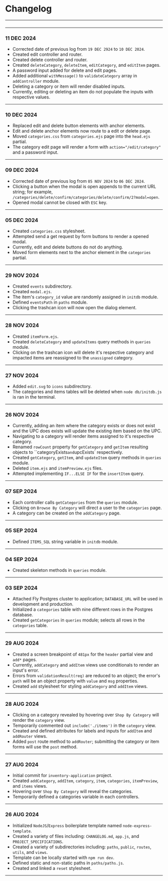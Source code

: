 # Changelog
---
###
---
### 11 DEC 2024
- Corrected date of previous log from `19 DEC 2924` to `10 DEC 2024`.
- Created edit controller and router.
- Created delete controller and router.
- Created `deleteCategory`, `deleteItem`, `editCategory`, and `editItem` pages.
- A password input added for delete and edit pages.
- Added additional `withMessage()` to `validateCategory` array in `addController` module.
- Deleting a category or item will render disabled inputs.
- Currently, editing or deleting an item do not populate the inputs with respective values.
---
### 10 DEC 2024
- Replaced edit and delete button elements with anchor elements.
- Edit and delete anchor elements now route to a edit or delete page.
- Moved `categories.css` from `categories.ejs` page into the `head.ejs` partial.
- The category edit page will render a form with `action="/edit/category"` and a password input.
---
### 09 DEC 2024
- Corrected date of previous log from `05 NOV 2024` to `06 DEC 2024`.
- Clicking a button when the modal is open appends to the current URL string; for example, `/categories/delete/confirm/categories/delete/confirm/2?modal=open`.
- Opened modal cannot be closed with `ESC` key.
---
### 05 DEC 2024
- Created `categories.css` stylesheet.
- Attempted send a get request by form buttons to render a opened modal.
- Currently, edit and delete buttons do not do anything.
- Moved form elements next to the anchor element in the `categories` partial.
---
### 29 NOV 2024
- Created `events` subdirectory.
- Created `modal.ejs`.
- The item's `category_id` value are randomly assigned in `initdb` module.
- Defined `eventsPath` in `paths` module.
- Clicking the trashcan icon will now open the dialog element.
---
### 28 NOV 2024
- Created `itemForm.ejs`.
- Created `deleteCategory` and `updateItems` query methods in `queries` module.
- Clicking on the trashcan icon will delete it's respective category and impacted items are reassigned to the `unassigned` category.
---
### 27 NOV 2024
- Added `edit.svg` to `icons` subdirectory.
- The categories and items tables will be deleted when `node db/initdb.js` is ran in the terminal.
---
### 26 NOV 2024
- Currently, adding an item where the category exists or does not exist and the UPC does exists will update the existing item based on the UPC.
- Navigating to a category will render items assigned to it's respective category.
- Renamed `rowCount` property for `getCategory` and `getItem` resulting objects to ``categoryExists` and `upcExists` respectively.
- Created `getCategory`, `getItem`, and `updateItem` query methods in `queries` module. 
- Deleted `item.ejs` and `itemPreview.ejs` files.
- Attempted implementing `IF...ELSE IF` for the `insertItem` query.
---
### 07 SEP 2024
- Each controller calls `getCategories` from the `queries` module.
- Clicking on `Browse By Category` will direct a user to the `categories` page.
- A category can be created on the `addCategory` page.
---
### 05 SEP 2024
- Defined `ITEMS_SQL` string variable in `initdb` module.
---
### 04 SEP 2024
- Created skeleton methods in `queries` module.
---
### 03 SEP 2024
- Attached Fly Postgres cluster to application; `DATABASE_URL` will be used in development and production.
- Initialized a `categories` table with nine different rows in the Postgres database.
- Created `getCategories` in `queries` module; selects all rows in the `categories` table.
---
### 29 AUG 2024
- Created a screen breakpoint of `481px` for the `header` partial view and `add*` pages.
- Currently, `addCategory` and `addItem` views use conditionals to render an input's error.
- Errors from `validationResult(req)` are reduced to an object; the error's `path` will be an object property with `value` and `msg` properties.
- Created `add` stylesheet for styling `addCategory` and `addItem` views.
---
### 28 AUG 2024
- Clicking on a category revealed by hovering over `Shop By Category` will render the `category` view.
- Temporarily commented out `include('./items')` in the `category` view.
- Created and defined attributes for labels and inputs for `addItem` and `addRouter` views.
- Added `post` route method to `addRouter`; submitting the category or item forms will use the `post` method.
---
### 27 AUG 2024
- Initial commit for `inventory-application` project.
- Created `addCategory`, `addItem`, `category`, `item`, `categories`, `itemPreview`, and `items` views.
- Hovering over `Shop By Category` will reveal the categories.
- Temporarily defined a categories variable in each controllers.
---
### 26 AUG 2024
- Initialized `NodeJS`/`Express` boilerplate template named `node-express-template`.
- Created a variety of files including: `CHANGELOG.md`, `app.js`, and `PROJECT_SPECIFICATIONS`.
- Created a variety of subdirectories including: `paths`, `public`, `routes`, `utils`, and `views`.
- Template can be locally started with `npm run dev`.
- Defined static and non-static paths in `paths/paths.js`.
- Created and linked a `reset` stylesheet.
---